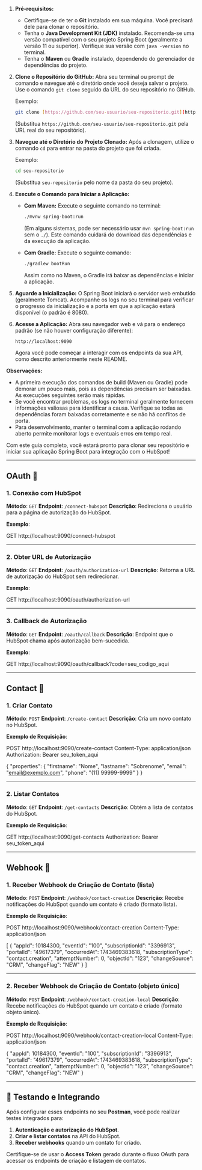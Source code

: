 

1.  **Pré-requisitos:**
    * Certifique-se de ter o **Git** instalado em sua máquina. Você precisará dele para clonar o repositório.
    * Tenha o **Java Development Kit (JDK)** instalado. Recomenda-se uma versão compatível com o seu projeto Spring Boot (geralmente a versão 11 ou superior). Verifique sua versão com `java -version` no terminal.
    * Tenha o **Maven** ou **Gradle** instalado, dependendo do gerenciador de dependências do projeto.

2.  **Clone o Repositório do GitHub:**
    Abra seu terminal ou prompt de comando e navegue até o diretório onde você deseja salvar o projeto. Use o comando `git clone` seguido da URL do seu repositório no GitHub.

    Exemplo:
    ```bash
    git clone [https://github.com/seu-usuario/seu-repositorio.git](https://github.com/seu-usuario/seu-repositorio.git)
    ```
    (Substitua `https://github.com/seu-usuario/seu-repositorio.git` pela URL real do seu repositório).

3.  **Navegue até o Diretório do Projeto Clonado:**
    Após a clonagem, utilize o comando `cd` para entrar na pasta do projeto que foi criada.

    Exemplo:
    ```bash
    cd seu-repositorio
    ```
    (Substitua `seu-repositorio` pelo nome da pasta do seu projeto).

4.  **Execute o Comando para Iniciar a Aplicação:**

    * **Com Maven:**
        Execute o seguinte comando no terminal:
        ```bash
        ./mvnw spring-boot:run
        ```
        (Em alguns sistemas, pode ser necessário usar `mvn spring-boot:run` sem o `./`). Este comando cuidará do download das dependências e da execução da aplicação.

    * **Com Gradle:**
        Execute o seguinte comando:
        ```bash
        ./gradlew bootRun
        ```
        Assim como no Maven, o Gradle irá baixar as dependências e iniciar a aplicação.

5.  **Aguarde a Inicialização:**
    O Spring Boot iniciará o servidor web embutido (geralmente Tomcat). Acompanhe os logs no seu terminal para verificar o progresso da inicialização e a porta em que a aplicação estará disponível (o padrão é 8080).

6.  **Acesse a Aplicação:**
    Abra seu navegador web e vá para o endereço padrão (se não houver configuração diferente):
    ```
    http://localhost:9090
    ```
    Agora você pode começar a interagir com os endpoints da sua API, como descrito anteriormente neste README.

**Observações:**

* A primeira execução dos comandos de build (Maven ou Gradle) pode demorar um pouco mais, pois as dependências precisam ser baixadas. As execuções seguintes serão mais rápidas.
* Se você encontrar problemas, os logs no terminal geralmente fornecem informações valiosas para identificar a causa. Verifique se todas as dependências foram baixadas corretamente e se não há conflitos de porta.
* Para desenvolvimento, manter o terminal com a aplicação rodando aberto permite monitorar logs e eventuais erros em tempo real.

Com este guia completo, você estará pronto para clonar seu repositório e iniciar sua aplicação Spring Boot para integração com o HubSpot!

---

## OAuth 🔐

### 1. **Conexão com HubSpot**
**Método**: `GET`
**Endpoint**: `/connect-hubspot`
**Descrição**: Redireciona o usuário para a página de autorização do HubSpot.

**Exemplo**:

GET http://localhost:9090/connect-hubspot

---

### 2. **Obter URL de Autorização**
**Método**: `GET`
**Endpoint**: `/oauth/authorization-url`
**Descrição**: Retorna a URL de autorização do HubSpot sem redirecionar.

**Exemplo**:

GET http://localhost:9090/oauth/authorization-url

---

### 3. **Callback de Autorização**
**Método**: `GET`
**Endpoint**: `/oauth/callback`
**Descrição**: Endpoint que o HubSpot chama após autorização bem-sucedida.

**Exemplo**:

GET http://localhost:9090/oauth/callback?code=seu_codigo_aqui

---

## Contact 📇

### 1. **Criar Contato**
**Método**: `POST`
**Endpoint**: `/create-contact`
**Descrição**: Cria um novo contato no HubSpot.

**Exemplo de Requisição**:

POST http://localhost:9090/create-contact Content-Type: application/json Authorization: Bearer seu_token_aqui

{ "properties": { "firstname": "Nome", "lastname": "Sobrenome", "email": "email@exemplo.com", "phone": "(11) 99999-9999" } }

---

### 2. **Listar Contatos**
**Método**: `GET`
**Endpoint**: `/get-contacts`
**Descrição**: Obtém a lista de contatos do HubSpot.

**Exemplo de Requisição**:

GET http://localhost:9090/get-contacts Authorization: Bearer seu_token_aqui

---

## Webhook 📡

### 1. **Receber Webhook de Criação de Contato (lista)**
**Método**: `POST`
**Endpoint**: `/webhook/contact-creation`
**Descrição**: Recebe notificações do HubSpot quando um contato é criado (formato lista).

**Exemplo de Requisição**:

POST http://localhost:9090/webhook/contact-creation Content-Type: application/json

[ { "appId": 10184300, "eventId": "100", "subscriptionId": "3396913", "portalId": "49617379", "occurredAt": 1743469383618, "subscriptionType": "contact.creation", "attemptNumber": 0, "objectId": "123", "changeSource": "CRM", "changeFlag": "NEW" } ]



---

### 2. **Receber Webhook de Criação de Contato (objeto único)**
**Método**: `POST`
**Endpoint**: `/webhook/contact-creation-local`
**Descrição**: Recebe notificações do HubSpot quando um contato é criado (formato objeto único).

**Exemplo de Requisição**:

POST http://localhost:9090/webhook/contact-creation-local Content-Type: application/json

{ "appId": 10184300, "eventId": "100", "subscriptionId": "3396913", "portalId": "49617379", "occurredAt": 1743469383618, "subscriptionType": "contact.creation", "attemptNumber": 0, "objectId": "123", "changeSource": "CRM", "changeFlag": "NEW" }

---

## 🚀 **Testando e Integrando**

Após configurar esses endpoints no seu **Postman**, você pode realizar testes integrados para:
1. **Autenticação e autorização do HubSpot**.
2. **Criar e listar contatos** na API do HubSpot.
3. **Receber webhooks** quando um contato for criado.

Certifique-se de usar o **Access Token** gerado durante o fluxo OAuth para acessar os endpoints de criação e listagem de contatos.
